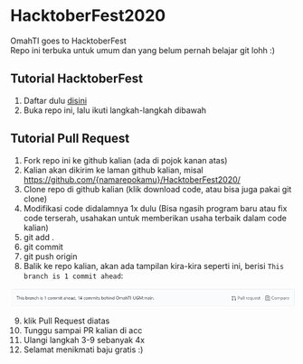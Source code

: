 # HacktoberFest2020

OmahTI goes to HacktoberFest <br/>
Repo ini terbuka untuk umum dan yang belum pernah belajar git lohh :)

## Tutorial HacktoberFest

1. Daftar dulu [disini](https://hacktoberfest.digitalocean.com/)
2. Buka repo ini, lalu ikuti langkah-langkah dibawah

## Tutorial Pull Request

1. Fork repo ini ke github kalian (ada di pojok kanan atas)
2. Kalian akan dikirim ke laman github kalian, misal https://github.com/{namarepokamu}/HacktoberFest2020/
3. Clone repo di github kalian (klik download code, atau bisa juga pakai git clone)
4. Modifikasi code didalamnya 1x dulu (Bisa ngasih program baru atau fix code terserah, usahakan untuk memberikan usaha terbaik dalam code kalian)
5. git add .
6. git commit 
7. git push origin
8. Balik ke repo kalian, akan ada tampilan kira-kira seperti ini, berisi `This branch is 1 commit ahead`:

<img src='./Images/Pull request SS.png' />

9. klik Pull Request diatas
10. Tunggu sampai PR kalian di acc
11. Ulangi langkah 3-9 sebanyak 4x
12. Selamat menikmati baju gratis :)
